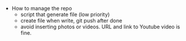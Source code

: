 
- How to manage the repo
  - script that generate file (low priority)
  - create file when write, git push after done
  - avoid inserting photos or videos. URL and link to Youtube video is fine.
